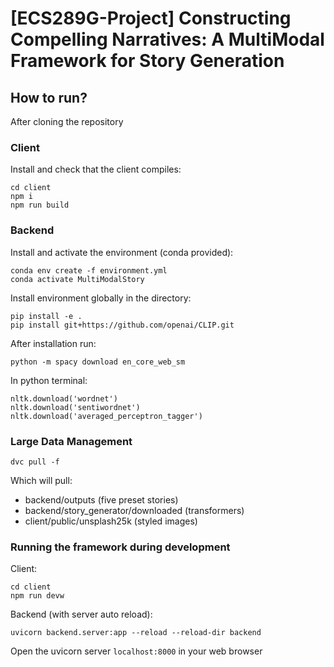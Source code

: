 # [ECS289G-Project] Constructing Compelling Narratives: A MultiModal Framework for Story Generation

## How to run?

After cloning the repository

### Client

Install and check that the client compiles:
```
cd client
npm i
npm run build
```

### Backend

Install and activate the environment (conda provided):
```
conda env create -f environment.yml
conda activate MultiModalStory
```

Install environment globally in the directory: 
```
pip install -e .
pip install git+https://github.com/openai/CLIP.git
```

After installation run:
```
python -m spacy download en_core_web_sm
```
In python terminal:
```
nltk.download('wordnet')
nltk.download('sentiwordnet')
nltk.download('averaged_perceptron_tagger')
```

### Large Data Management

```
dvc pull -f
```

Which will pull:
- backend/outputs (five preset stories)
- backend/story_generator/downloaded (transformers)
- client/public/unsplash25k (styled images)

### Running the framework during development

Client: 
```
cd client
npm run devw
```

Backend (with server auto reload): 
```
uvicorn backend.server:app --reload --reload-dir backend
```

Open the uvicorn server `localhost:8000` in your web browser
